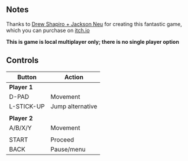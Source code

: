 ## Notes

Thanks to [Drew Shapiro + Jackson Neu](https://organzola.itch.io/) for creating this fantastic game, which you can purchase on [itch.io](https://organzola.itch.io/jumponhead)

**This is game is local multiplayer only; there is no single player option**


## Controls

| Button       | Action           |
| ------------ | ---------------- |
| **Player 1** |                  |
| D-PAD        | Movement         |
| L-STICK-UP   | Jump alternative |
|              |                  |
| **Player 2** |                  |
| A/B/X/Y      | Movement         |
|              |                  |
| START        | Proceed          |
| BACK         | Pause/menu       |
